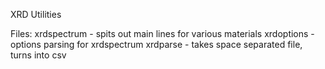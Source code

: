 XRD Utilities

Files:
  xrdspectrum	-	spits out main lines for various materials
  xrdoptions	-	options parsing for xrdspectrum
  xrdparse	-	takes space separated file, turns into csv
